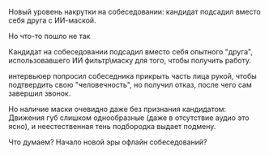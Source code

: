 Новый уровень накрутки на собеседовании: кандидат подсадил вместо себя друга с ИИ-маской.

Но что-то пошло не так

Кандидат на собеседовании подсадил вместо себя опытного "друга", использовавшего ИИ фильтр\маску для того, чтобы получить работу.

интервьюер попросил собеседника прикрыть часть лица рукой, чтобы подтвердить свою "человечность", но получил отказ, после чего сам завершил звонок.

Но наличие маски очевидно даже без признания кандидатом:
Движения губ слишком однообразные (даже в отсутствие аудио это ясно), и неестественная тень подбородка выдает подмену.

Что думаем? Начало новой эры офлайн собеседований?